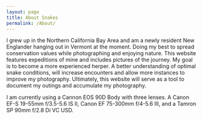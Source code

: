 ```yaml
---
layout: page
title: About Snakes
permalink: /About/
---
```


I grew up in the Northern California Bay Area and am a newly resident New Englander hanging out in Vermont at the moment. Doing my best to spread conservation values while photographing and enjoying nature.
This website features expeditions of mine and includes pictures of the journey. 
My goal is to become a more experienced herper. A better understanding of optimal snake conditions, will increase encounters and allow more instances to improve my photography.
Ultimately, this website will serve as a tool to document my outings and accumulate my photography.

I am currently using a Cannon EOS 90D Body with three lenses. A Canon EF-S 19-55mm f/3.5-5.6 IS II, Canon EF 75-300mm f/4-5.6 III, and a Tamron SP 90mm f/2.8 Di VC USD.